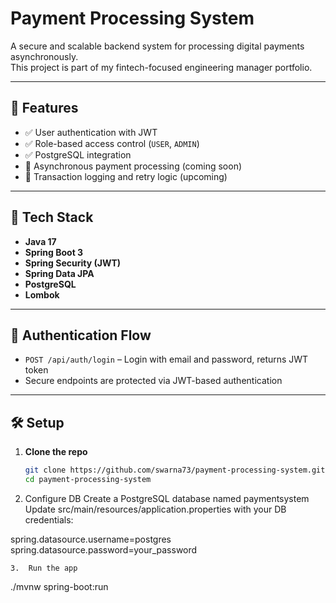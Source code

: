 # Payment Processing System

A secure and scalable backend system for processing digital payments asynchronously.  
This project is part of my fintech-focused engineering manager portfolio.

---

## 🚀 Features

- ✅ User authentication with JWT
- ✅ Role-based access control (`USER`, `ADMIN`)
- ✅ PostgreSQL integration
- 🔄 Asynchronous payment processing (coming soon)
- 🧾 Transaction logging and retry logic (upcoming)

---

## 🔧 Tech Stack

- **Java 17**
- **Spring Boot 3**
- **Spring Security (JWT)**
- **Spring Data JPA**
- **PostgreSQL**
- **Lombok**

---

## 🔐 Authentication Flow

- `POST /api/auth/login` – Login with email and password, returns JWT token
- Secure endpoints are protected via JWT-based authentication

---

## 🛠 Setup

1. **Clone the repo**  
   ```bash
   git clone https://github.com/swarna73/payment-processing-system.git
   cd payment-processing-system

2.   Configure DB
Create a PostgreSQL database named paymentsystem
Update src/main/resources/application.properties with your DB credentials:


spring.datasource.username=postgres
spring.datasource.password=your_password


	3.	Run the app
./mvnw spring-boot:run
 
